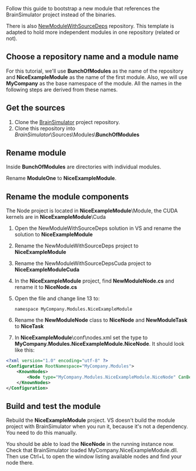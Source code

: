 Follow this guide to bootstrap a new module that references the BrainSimulator project instead of the binaries.

There is also [NewModuleWithSourceDeps](https://github.com/GoodAI/NewModuleWithSourceDeps/) repository.
This template is adapted to hold more independent modules in one repository (related or not).

## Choose a repository name and a module name

For this tutorial, we'll use **BunchOfModules** as the name of the repository and **NiceExampleModule** as the name of the first module.
Also, we will use **MyCompany** as the base namespace of the module. All the names in the following steps are derived from these names.

## Get the sources

1. Clone the [BrainSimulator](https://github.com/GoodAI/BrainSimulator.git) project repository.
2. Clone this repository into *BrainSimulator*\Sources\Modules\\**BunchOfModules**

## Rename module

Inside **BunchOfModules** are directories with individual modules.

Rename **ModuleOne** to **NiceExampleModule**.

## Rename the module components

The Node project is located in **NiceExampleModule**\Module, the CUDA kernels are in **NiceExampleModule**\Cuda

1. Open the NewModuleWithSourceDeps solution in VS and rename the solution to **NiceExampleModule**
2. Rename the NewModuleWithSourceDeps project to **NiceExampleModule**
3. Rename the NewModuleWithSourceDepsCuda project to **NiceExampleModuleCuda**
4. In the **NiceExampleModule** project, find **NewModuleNode.cs** and rename it to **NiceNode.cs**
5. Open the file and change line 13 to:
   
	`namespace MyCompany.Modules.NiceExampleModule`

6. Rename the **NewModuleNode** class to **NiceNode** and **NewModuleTask** to **NiceTask**
7. In **NiceExampleModule**\conf\nodes.xml set the type to **MyCompany.Modules.NiceExampleModule.NiceNode**. It should look like this:

```xml
<?xml version="1.0" encoding="utf-8" ?>
<Configuration RootNamespace="MyCompany.Modules">
	<KnownNodes>
		<Node type="MyCompany.Modules.NiceExampleModule.NiceNode" CanBeAdded="true"/>
	</KnownNodes>
</Configuration>
```
	

## Build and test the module

Rebuild the **NiceExampleModule** project. VS doesn't build the module project with BrainSimulator when you run it, because it's not a dependency. You need to do this manually.

You should be able to load the **NiceNode** in the running instance now. Check that BrainSimulator loaded MyCompany.NiceExampleModule.dll. Then use Ctrl+L to open the window listing available nodes and find your node there.